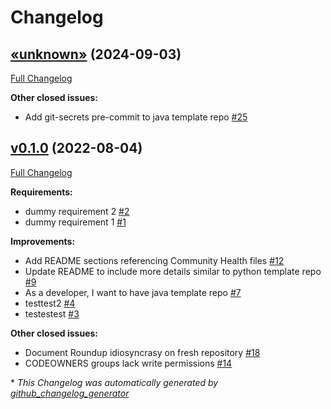 # Changelog

## [«unknown»](https://github.com/NASA-PDS/template-repo-java/tree/«unknown») (2024-09-03)

[Full Changelog](https://github.com/NASA-PDS/template-repo-java/compare/v0.1.0...«unknown»)

**Other closed issues:**

- Add git-secrets pre-commit to java template repo [\#25](https://github.com/NASA-PDS/template-repo-java/issues/25)

## [v0.1.0](https://github.com/NASA-PDS/template-repo-java/tree/v0.1.0) (2022-08-04)

[Full Changelog](https://github.com/NASA-PDS/template-repo-java/compare/11104d38a2dfcb23e537dd9e8436b1d3b204d879...v0.1.0)

**Requirements:**

- dummy requirement 2 [\#2](https://github.com/NASA-PDS/template-repo-java/issues/2)
- dummy requirement 1 [\#1](https://github.com/NASA-PDS/template-repo-java/issues/1)

**Improvements:**

- Add README sections referencing Community Health files [\#12](https://github.com/NASA-PDS/template-repo-java/issues/12)
- Update README to include more details similar to python template repo [\#9](https://github.com/NASA-PDS/template-repo-java/issues/9)
- As a developer, I want to have java template repo [\#7](https://github.com/NASA-PDS/template-repo-java/issues/7)
- testtest2 [\#4](https://github.com/NASA-PDS/template-repo-java/issues/4)
- testestest [\#3](https://github.com/NASA-PDS/template-repo-java/issues/3)

**Other closed issues:**

- Document Roundup idiosyncrasy on fresh repository [\#18](https://github.com/NASA-PDS/template-repo-java/issues/18)
- CODEOWNERS groups lack write permissions [\#14](https://github.com/NASA-PDS/template-repo-java/issues/14)



\* *This Changelog was automatically generated by [github_changelog_generator](https://github.com/github-changelog-generator/github-changelog-generator)*
